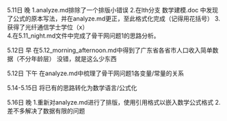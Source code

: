 5.11日 晚
1.analyze.md排除了一个排版小错误
2.在lth分支 数学建模.doc 中发现了公式的原本写法，并在analyze.md更正，至此格式化完成（记得用花括号）
3.获得了光纤通信学士学位（x）   
4.在5.11_night.md文件中完成了骨干网问题1的思路分析。

5.12日 早
在5.12_morning_afternoon.md中得到了广东省各省市人口收入简单数据（不分年龄层）
没错，就是这么少东西

5.12日 下午
在analyze.md中梳理了骨干网问题1各变量/常量的关系

5.14-5.15日
将已有的思路转化为数学语言/公式化

5.16日 晚
1.重新对analyze.md进行了排版，使用引用格式以嵌入数学公式格式
2.差不多解决了数据有限的问题